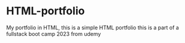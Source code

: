 # HTML-portfolio
My portfolio in HTML, this is a simple HTML portfolio this is a part of a fullstack boot camp 2023 from udemy
